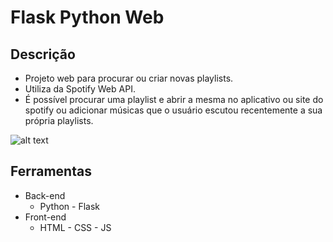 # Flask Python Web

## Descrição
* Projeto web para procurar ou criar novas playlists.
* Utiliza da Spotify Web API.
* É possível procurar uma playlist e abrir a mesma no aplicativo ou site do spotify ou adicionar músicas que o usuário escutou recentemente a sua própria playlists.

![alt text](image.png)

## Ferramentas
* Back-end
   - Python - Flask
* Front-end
   - HTML - CSS - JS